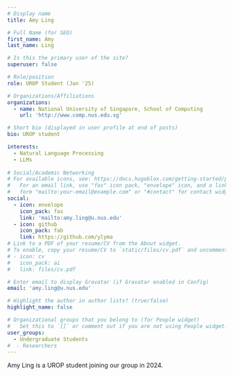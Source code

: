```yaml
---
# Display name
title: Amy Ling

# Full Name (for SEO)
first_name: Amy
last_name: Ling

# Is this the primary user of the site?
superuser: false

# Role/position
role: UROP Student (Jan '25)

# Organizations/Affiliations
organizations:
  - name: National University of Singapore, School of Computing
    url: 'http://www.comp.nus.edu.sg'

# Short bio (displayed in user profile at end of posts)
bio: UROP student

interests:
  - Natural Language Processing
  - LLMs
    
# Social/Academic Networking
# For available icons, see: https://docs.hugoblox.com/getting-started/page-builder/#icons
#   For an email link, use "fas" icon pack, "envelope" icon, and a link in the
#   form "mailto:your-email@example.com" or "#contact" for contact widget.
social:
  - icon: envelope
    icon_pack: fas
    link: 'mailto:amy.ling@u.nus.edu'
  - icon: github
    icon_pack: fab
    link: https://github.com/ylyma
# Link to a PDF of your resume/CV from the About widget.
# To enable, copy your resume/CV to `static/files/cv.pdf` and uncomment the lines below.
# - icon: cv
#   icon_pack: ai
#   link: files/cv.pdf

# Enter email to display Gravatar (if Gravatar enabled in Config)
email: 'amy.ling@u.nus.edu'

# Highlight the author in author lists? (true/false)
highlight_name: false

# Organizational groups that you belong to (for People widget)
#   Set this to `[]` or comment out if you are not using People widget.
user_groups:
  - Undergraduate Students
#  - Researchers
---
```


Amy Ling is a UROP student joining our group in 2024.
